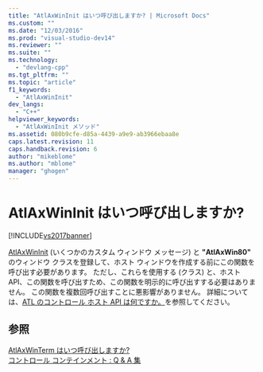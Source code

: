 ```yaml
---
title: "AtlAxWinInit はいつ呼び出しますか? | Microsoft Docs"
ms.custom: ""
ms.date: "12/03/2016"
ms.prod: "visual-studio-dev14"
ms.reviewer: ""
ms.suite: ""
ms.technology: 
  - "devlang-cpp"
ms.tgt_pltfrm: ""
ms.topic: "article"
f1_keywords: 
  - "AtlAxWinInit"
dev_langs: 
  - "C++"
helpviewer_keywords: 
  - "AtlAxWinInit メソッド"
ms.assetid: 080b9cfe-d85a-4439-a9e9-ab3966ebaa8e
caps.latest.revision: 11
caps.handback.revision: 6
author: "mikeblome"
ms.author: "mblome"
manager: "ghogen"
---
```

# AtlAxWinInit はいつ呼び出しますか?
[!INCLUDE[vs2017banner](../assembler/inline/includes/vs2017banner.md)]

[AtlAxWinInit](../Topic/AtlAxWinInit.md) \(いくつかのカスタム ウィンドウ メッセージ\) と **"AtlAxWin80"** のウィンドウ クラスを登録して、ホスト ウィンドウを作成する前にこの関数を呼び出す必要があります。  ただし、これらを使用する \(クラス\) と、ホスト API、この関数を呼び出すため、この関数を明示的に呼び出すする必要はありません。  この関数を複数回呼び出すことに悪影響がありません。  詳細については、[ATL のコントロール ホスト API は何ですか。](../atl/what-is-the-atl-control-hosting-api-q.md)を参照してください。  
  
## 参照  
 [AtlAxWinTerm はいつ呼び出しますか?](../atl/when-do-i-need-to-call-atlaxwinterm-q.md)   
 [コントロール コンテインメント : Q & A 集](../atl/atl-control-containment-faq.md)